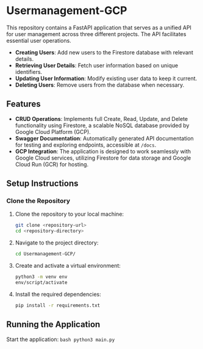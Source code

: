 # Usermanagement-GCP
This repository contains a FastAPI application that serves as a unified API for user management across three different projects. The API facilitates essential user operations.

- **Creating Users**: Add new users to the Firestore database with relevant details.
- **Retrieving User Details**: Fetch user information based on unique identifiers.
- **Updating User Information**: Modify existing user data to keep it current.
- **Deleting Users**: Remove users from the database when necessary.


## Features

- **CRUD Operations**: Implements full Create, Read, Update, and Delete functionality using Firestore, a scalable NoSQL database provided by Google Cloud Platform (GCP).
- **Swagger Documentation**: Automatically generated API documentation for testing and exploring endpoints, accessible at `/docs`.
- **GCP Integration**: The application is designed to work seamlessly with Google Cloud services, utilizing Firestore for data storage and Google Cloud Run (GCR) for hosting.


## Setup Instructions

### Clone the Repository

1. Clone the repository to your local machine:
   ```bash
   git clone <repository-url>
   cd <repository-directory>
   
2. Navigate to the project directory:
    ```bash
    cd Usermanagement-GCP/
    ```

3. Create and activate a virtual environment:
    ```bash
    python3 -m venv env
    env/script/activate
    ```

4. Install the required dependencies:
    ```bash
    pip install -r requirements.txt
    ```


## Running the Application
Start the application:
    ```bash
    python3 main.py
    ```



